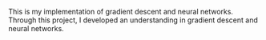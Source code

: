 This is my implementation of gradient descent and neural networks. 
Through this project, I developed an understanding in gradient descent and neural networks. 
